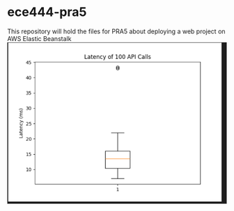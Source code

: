 # ece444-pra5
This repository will hold the files for PRA5 about deploying a web project on AWS Elastic Beanstalk
![Boxplot of latency in candle stick form.](image.png)
